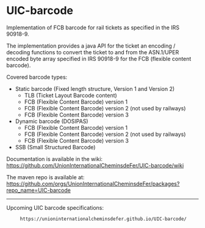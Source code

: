 # UIC-barcode
Implementation of FCB barcode for rail tickets as specified in the IRS 90918-9.

The implementation provides a java API for the ticket an encoding / decoding functions to convert 
the ticket to and from the ASN.1/UPER encoded byte array specified in IRS 90918-9 for the FCB (flexible content barcode).

Covered barcode types:

  - Static barcode (Fixed length structure, Version 1 and Version 2)
     - TLB (Ticket Layout Barcode content)
     - FCB (Flexible Content Barcode) version 1
     - FCB (Flexible Content Barcode) version 2 (not used by railways)
     - FCB (Flexible Content Barcode) version 3
  - Dynamic barcode (DOSIPAS)
     - FCB (Flexible Content Barcode) version 1
     - FCB (Flexible Content Barcode) version 2 (not used by railways)
     - FCB (Flexible Content Barcode) version 3
  - SSB (Small Structured Barcode)
    

Documentation is available in the wiki: https://github.com/UnionInternationalCheminsdeFer/UIC-barcode/wiki

The maven repo is available at: https://github.com/orgs/UnionInternationalCheminsdeFer/packages?repo_name=UIC-barcode

-------------------------------------------------
Upcoming UIC barcode specifications: 

         https://unioninternationalcheminsdefer.github.io/UIC-barcode/
